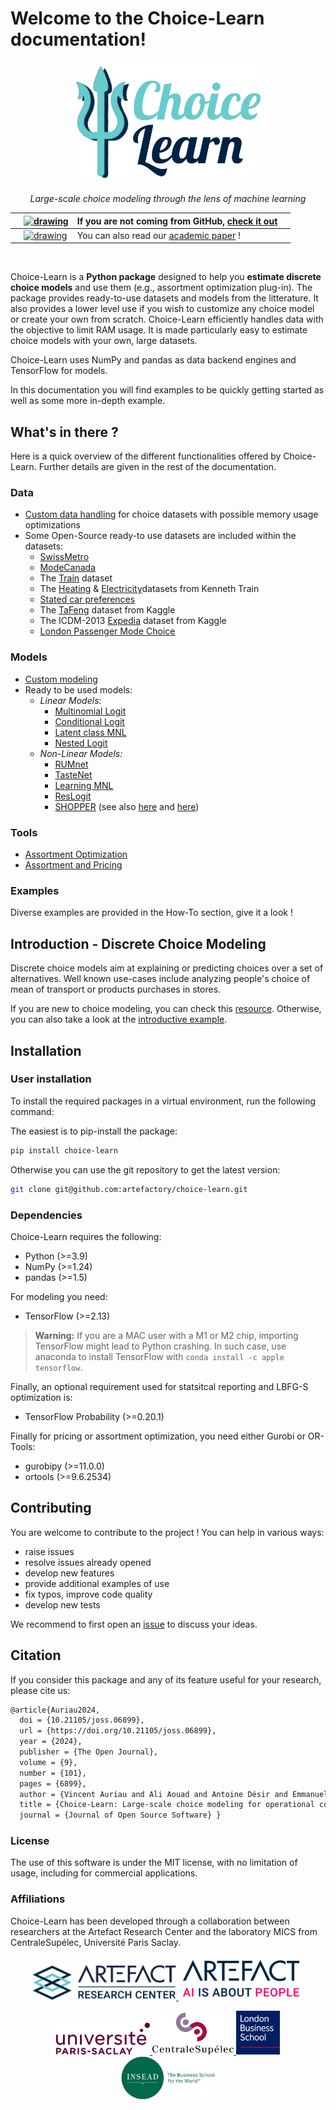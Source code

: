 # Welcome to the Choice-Learn documentation!

<p align="center">
    <img src="illustrations/logos/logo_choice_learn.png" width="300">
</p>

<p align="center">
    <i> Large-scale choice modeling through the lens of machine learning </i>
</p>


<div class="center-table" markdown>

| | [<img src="https://upload.wikimedia.org/wikipedia/commons/thumb/c/c2/GitHub_Invertocat_Logo.svg/langfr-400px-GitHub_Invertocat_Logo.svg.png" alt="drawing" width="30"/>](https://github.com/artefactory/choice-learn) | If you are not coming from GitHub, [check it out](https://github.com/artefactory/choice-learn) | |
|-|-|-|-|
| | [<img src="https://upload.wikimedia.org/wikipedia/commons/8/87/PDF_file_icon.svg" alt="drawing" width="25"/>](https://joss.theoj.org/papers/10.21105/joss.06899) | You can also read our [academic paper](https://joss.theoj.org/papers/10.21105/joss.06899) ! | |
</div>

<br>

Choice-Learn is a **Python package** designed to help you **estimate discrete choice models** and use them (e.g., assortment optimization plug-in).
The package provides ready-to-use datasets and models from the litterature. It also provides a lower level use if you wish to customize any choice model or create your own from scratch. Choice-Learn efficiently handles data with the objective to limit RAM usage. It is made particularly easy to estimate choice models with your own, large datasets.

Choice-Learn uses NumPy and pandas as data backend engines and TensorFlow for models.

In this documentation you will find examples to be quickly getting started as well as some more in-depth example.

## What's in there ?

Here is a quick overview of the different functionalities offered by Choice-Learn. Further details are given in the rest of the documentation.

### Data
- [Custom data handling](./references/data/references_choice_dataset.md) for choice datasets with possible memory usage optimizations
- Some Open-Source ready-to use datasets are included within the datasets:
    - [SwissMetro](./references/datasets/references_base.md)
    - [ModeCanada](./references/datasets/references_base.md)
    - The [Train](./references/datasets/references_base.md) dataset
    - The [Heating](./references/datasets/references_base.md) & [Electricity](./references/dataset/references_base.md)datasets from Kenneth Train
    - [Stated car preferences](./references/datasets/references_base.md)
    - The [TaFeng](./references/datasets/references_tafeng.md) dataset from Kaggle
    - The ICDM-2013 [Expedia](./references/datasets/references_expedia.md) dataset from Kaggle
    - [London Passenger Mode Choice](./references/datasets/references_base.md)

### Models
- [Custom modeling](./notebooks/introduction/4_model_customization.md)
- Ready to be used models:
    - *Linear Models:*
        - [Multinomial Logit](./references/models/references_simple_mnl.md)
        - [Conditional Logit](./references/models/references_clogit.md)
        - [Latent class MNL](./references/models/references_latent_class_mnl.md)
        - [Nested Logit](./references/models/references_nested_logit.md)
    - *Non-Linear Models:*
        - [RUMnet](./references/models/references_rumnet.md)
        - [TasteNet](./references/models/references_tastenet.md)
        - [Learning MNL](./references/models/references_learning_mnl.md)
        - [ResLogit](./references/models/references_reslogit.md)
        - [SHOPPER](./references/basket_models/references_shopper.md) (see also [here](./references/basket_models/references_trip_dataset.md) and [here](./references/basket_models/references_trip_preprocessing.md))

### Tools
- [Assortment Optimization](./references/toolbox/references_assortment_optimizer.md)
- [Assortment and Pricing](./references/toolbox/references_assortment_optimizer.md)

### Examples

Diverse examples are provided in the How-To section, give it a look !

## Introduction - Discrete Choice Modeling

Discrete choice models aim at explaining or predicting choices over a set of alternatives. Well known use-cases include analyzing people's choice of mean of transport or products purchases in stores.

If you are new to choice modeling, you can check this [resource](https://www.publichealth.columbia.edu/research/population-health-methods/discrete-choice-model-and-analysis). Otherwise, you can also take a look at the [introductive example](notebooks/introduction/1_introductive_example.md).

## Installation

### User installation

To install the required packages in a virtual environment, run the following command:

The easiest is to pip-install the package:
```bash
pip install choice-learn
```

Otherwise you can use the git repository to get the latest version:
```bash
git clone git@github.com:artefactory/choice-learn.git
```

### Dependencies
Choice-Learn requires the following:
- Python (>=3.9)
- NumPy (>=1.24)
- pandas (>=1.5)

For modeling you need:
- TensorFlow (>=2.13)

> **Warning:** If you are a MAC user with a M1 or M2 chip, importing TensorFlow might lead to Python crashing.
> In such case, use anaconda to install TensorFlow with `conda install -c apple tensorflow`.

Finally, an optional requirement used for statsitcal reporting and LBFG-S optimization is:
- TensorFlow Probability (>=0.20.1)

Finally for pricing or assortment optimization, you need either Gurobi or OR-Tools:
- gurobipy (>=11.0.0)
- ortools (>=9.6.2534)


## Contributing
You are welcome to contribute to the project ! You can help in various ways:
- raise issues
- resolve issues already opened
- develop new features
- provide additional examples of use
- fix typos, improve code quality
- develop new tests

We recommend to first open an [issue](https://github.com/artefactory/choice-learn/issues) to discuss your ideas.

## Citation

If you consider this package and any of its feature useful for your research, please cite us:

```bash
@article{Auriau2024,
  doi = {10.21105/joss.06899},
  url = {https://doi.org/10.21105/joss.06899},
  year = {2024},
  publisher = {The Open Journal},
  volume = {9},
  number = {101},
  pages = {6899},
  author = {Vincent Auriau and Ali Aouad and Antoine Désir and Emmanuel Malherbe},
  title = {Choice-Learn: Large-scale choice modeling for operational contexts through the lens of machine learning},
  journal = {Journal of Open Source Software} }
```

### License

The use of this software is under the MIT license, with no limitation of usage, including for commercial applications.

### Affiliations

Choice-Learn has been developed through a collaboration between researchers at the Artefact Research Center and the laboratory MICS from CentraleSupélec, Université Paris Saclay.

<p align="center">
   <a href="https://www.artefact.com/data-consulting-transformation/artefact-research-center/">
    <img src="https://raw.githubusercontent.com/artefactory/choice-learn/main/docs/illustrations/logos/logo_arc.png" width="230">

   <a href="https://www.artefact.com/">
    <img src="https://raw.githubusercontent.com/artefactory/choice-learn/main/docs/illustrations/logos/logo_atf.png" width="200">
</p>

<p align="center">
   <a href="https://www.universite-paris-saclay.fr/">
    <img src="https://raw.githubusercontent.com/artefactory/choice-learn/main/docs/illustrations/logos/logo_paris_saclay.png" width="150">

   <a href="https://mics.centralesupelec.fr/">
    <img src="https://raw.githubusercontent.com/artefactory/choice-learn/main/docs/illustrations/logos/logo_CS.png" width="130">

   <a href="https://www.london.edu/">
    <img src="https://raw.githubusercontent.com/artefactory/choice-learn/main/docs/illustrations/logos/logo_lbs.jpeg" width="70">

   <a href="https://www.insead.edu/">
    <img src="https://raw.githubusercontent.com/artefactory/choice-learn/main/docs/illustrations/logos/logo_insead.png" width="150">
</p>
